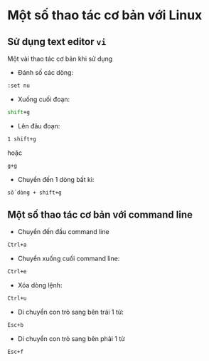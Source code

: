 # Một số thao tác cơ bản với Linux

## Sử dụng text editor `vi` 
Một vài thao tác cơ bản khi sử dụng
- Đánh số các dòng:
```sh
:set nu
```

- Xuống cuối đoạn:
```sh
shift+g
```

- Lên đâu đoạn:
```sh
1 shift+g
```
hoặc
```sh
g+g
```

- Chuyển đến 1 dòng bất kì:
```sh
số dòng + shift+g
```

## Một số thao tác cơ bản với command line
- Chuyển đến đầu command line
```sh
Ctrl+a
```

- Chuyển xuống cuối command line:
```sh
Ctrl+e
```

- Xóa dòng lệnh:
```sh
Ctrl+u
```

- Di chuyển con trỏ sang bên trái 1 từ:
```sh
Esc+b
```

- Di chuyển con trỏ sang bên phải 1 từ
```sh
Esc+f
```



